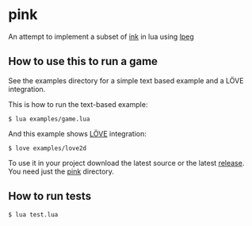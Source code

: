 # pink
An attempt to implement a subset of [ink](https://github.com/inkle/ink) in lua using [lpeg](http://www.inf.puc-rio.br/~roberto/lpeg)

## How to use this to run a game
See the examples directory for a simple text based example and a LÖVE integration.

This is how to run the text-based example:

    $ lua examples/game.lua

And this example shows [LÖVE](https://love2d.org) integration:

    $ love examples/love2d

<!-- TODO: short example here -->
To use it in your project download the latest source or the latest [release](../../releases). You need just the [pink](../../tree/master/pink) directory.

## How to run tests
    $ lua test.lua
